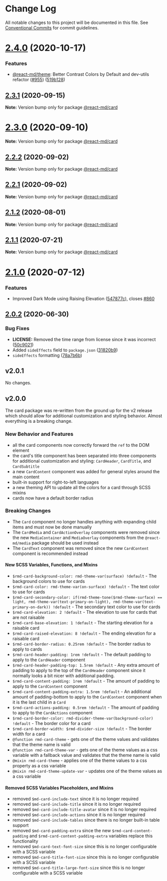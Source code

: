 # Change Log

All notable changes to this project will be documented in this file. See
[Conventional Commits](https://conventionalcommits.org) for commit guidelines.

# [2.4.0](https://github.com/mlaursen/react-md/compare/v2.2.0...v2.4.0) (2020-10-17)

### Features

- [@react-md/theme](../theme): Better Contrast Colors by Default and dev-utils
  refactor ([#955](https://github.com/mlaursen/react-md/issues/955))
  ([519b128](https://github.com/mlaursen/react-md/commit/519b128522de944d55ff96a1e1125447665ed586))

## [2.3.1](https://github.com/mlaursen/react-md/compare/v2.2.0...v2.3.1) (2020-09-15)

**Note:** Version bump only for package [@react-md/card](../card)

# [2.3.0](https://github.com/mlaursen/react-md/compare/v2.2.0...v2.3.0) (2020-09-10)

**Note:** Version bump only for package [@react-md/card](../card)

## [2.2.2](https://github.com/mlaursen/react-md/compare/v2.2.1...v2.2.2) (2020-09-02)

**Note:** Version bump only for package [@react-md/card](../card)

## [2.2.1](https://github.com/mlaursen/react-md/compare/v2.2.0...v2.2.1) (2020-09-02)

**Note:** Version bump only for package [@react-md/card](../card)

## [2.1.2](https://github.com/mlaursen/react-md/compare/v2.1.1...v2.1.2) (2020-08-01)

**Note:** Version bump only for package [@react-md/card](../card)

## [2.1.1](https://github.com/mlaursen/react-md/compare/v2.1.0...v2.1.1) (2020-07-21)

**Note:** Version bump only for package [@react-md/card](../card)

# [2.1.0](https://github.com/mlaursen/react-md/compare/v2.0.4...v2.1.0) (2020-07-12)

### Features

- Improved Dark Mode using Raising Elevation
  ([547877c](https://github.com/mlaursen/react-md/commit/547877c51217a544fdaad9c77e2469a45f30336e)),
  closes [#860](https://github.com/mlaursen/react-md/issues/860)

## [2.0.2](https://github.com/mlaursen/react-md/compare/v2.0.1...v2.0.2) (2020-06-30)

### Bug Fixes

- **LICENSE:** Removed the time range from license since it was incorrect
  ([50c9021](https://github.com/mlaursen/react-md/commit/50c9021cedc0d642758b9fd541bb6c93d2fe1786))
- Added `sideEffects` field to `package.json`
  ([31820b9](https://github.com/mlaursen/react-md/commit/31820b9b43705e5849664500a17b6849eb6dc2a9))
- `sideEffects` formatting
  ([78a7b6b](https://github.com/mlaursen/react-md/commit/78a7b6b0e40c7daefb749835670705f21bd21720))

## v2.0.1

No changes.

## v2.0.0

The card package was re-written from the ground up for the v2 release which
should allow for additional customization and styling behavior. Almost
everything is a breaking change.

### New Behavior and Features

- all the card components now correctly forward the `ref` to the DOM element
- the card's title component has been separated into three components for
  additional customization and styling: `CardHeader`, `CardTitle`, and
  `CardSubtitle`
- a new `CardContent` component was added for general styles around the main
  content
- built-in support for right-to-left languages
- a new theming API to update all the colors for a card through SCSS mixins
- cards now have a default border radius

### Breaking Changes

- The `Card` component no longer handles anything with expanding child items and
  must now be done manually
- The `CardMedia` and `CardActionOverlay` components were removed since the new
  `MediaContainer` and `MediaOverlay` components from the `@react-md/media`
  package should be used instead
- The `CardText` component was removed since the new `CardContent` component is
  recommended instead

#### New SCSS Variables, Functions, and Mixins

- `$rmd-card-background-color: rmd-theme-var(surface) !default` - The background
  colors to use for cards
- `$rmd-card-color: rmd-theme-var(on-surface) !default` - The text color to use
  for cards
- `$rmd-card-secondary-color: if(rmd-theme-tone($rmd-theme-surface) == light, rmd-theme-var(text-primary-on-light), rmd-theme-var(text-primary-on-dark)) !default` -
  The secondary text color to use for cards
- `$rmd-card-elevation: 2 !default` - The elevation to use for cards that are
  not raisable
- `$rmd-card-base-elevation: 1 !default` - The starting elevation for a raisable
  card
- `$rmd-card-raised-elevation: 8 !default` - The ending elevation for a raisable
  card
- `$rmd-card-border-radius: 0.25rem !default` - The border radius to apply to
  cards
- `$rmd-card-header-padding: 1rem !default` - The default padding to apply to
  the `CardHeader` component
- `$rmd-card-header-padding-top: 1.5rem !default` - Any extra amount of padding
  to apply to the top of the `CardHeader` component since it normally looks a
  bit nicer with additional padding.
- `$rmd-card-content-padding: 1rem !default` - The amount of padding to apply to
  the `CardContent` component
- `$rmd-card-content-padding-extra: 1.5rem !default` - An additional amount of
  padding-bottom to apply to the `CardContent` component when it is the last
  child in a `Card`
- `$rmd-card-actions-padding: 0.5rem !default` - The amount of padding to apply
  to the `CardActions` component
- `$rmd-card-border-color: rmd-divider-theme-var(background-color) !default` -
  The border color for a card
- `$rmd-card-border-width: $rmd-divider-size !default` - The border width for a
  card
- `@function rmd-card-theme` - gets one of the theme values and validates that
  the theme name is valid
- `@function rmd-card-theme-var` - gets one of the theme values as a css
  variable with a fallback value and validates that the theme name is valid
- `@mixin rmd-card-theme` - applies one of the theme values to a css property as
  a css variable
- `@mixin rmd-card-theme-update-var` - updates one of the theme values as a css
  variable

#### Removed SCSS Variables Placeholders, and Mixins

- removed `$md-card-include-text` since it is no longer required
- removed `$md-card-include-title` since it is no longer required
- removed `$md-card-include-title-avatar` since it is no longer required
- removed `$md-card-include-actions` since it is no longer required
- removed `$md-card-include-tables` since there is no longer built-in table
  support
- removed `$md-card-padding-extra` since the new `$rmd-card-content-padding` and
  `$rmd-card-content-padding-extra` variables replace this functionality
- removed `$md-card-text-font-size` since this is no longer configurable with a
  SCSS variable
- removed `$md-card-title-font-size` since this is no longer configurable with a
  SCSS variable
- removed `$md-card-title-large-font-size` since this is no longer configurable
  with a SCSS variable
